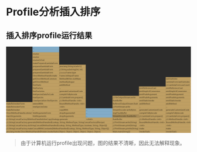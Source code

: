 # Profile分析插入排序
## 插入排序profile运行结果
![插入排序profile运行结果](profile.png)
>由于计算机运行profile出现问题，图的结果不清晰，因此无法解释现象。


